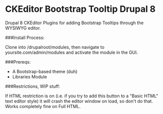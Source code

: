 # CKEditor Bootstrap Tooltip Drupal 8

Drupal 8 CKEditor Plugins for adding Bootstrap Tooltips through the WYSIWYG editor.

###Install Process:

Clone into /drupalroot/modules, then navigate to yoursite.com/admin/modules and activate the module in the GUI.

###Prereqs:

* A Bootstrap-based theme (duh)
* Libraries Module

###Restrictions, WIP stuff:

If HTML restriction is on (i.e. if you try to add this button to a "Basic HTML" text editor style) it will crash the editor window on load, so don't do that. Works completely fine on Full HTML.
